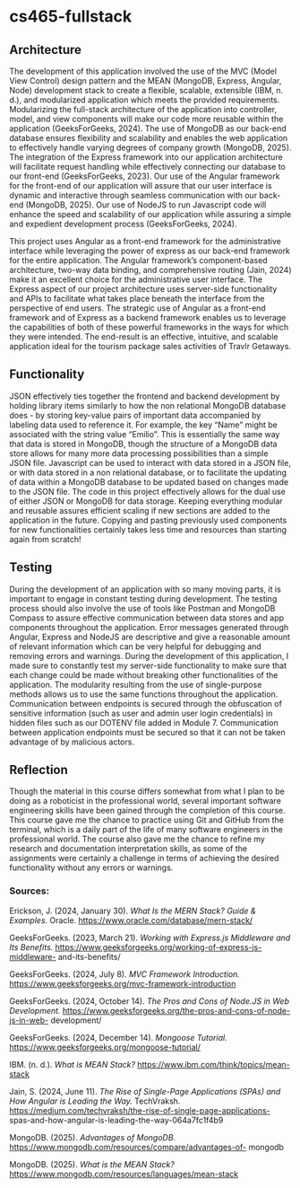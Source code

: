 # cs465-fullstack

## Architecture

The development of this application involved the use of the MVC (Model View Control) design pattern and the MEAN (MongoDB, Express, Angular, Node) development stack to create a flexible, scalable, extensible (IBM, n. d.), and modularized application which meets the provided requirements.  Modularizing the full-stack architecture of the application into controller, model, and view components will make our code more reusable within the application (GeeksForGeeks, 2024).  The use of MongoDB as our back-end database ensures flexibility and scalability and enables the web application to effectively handle varying degrees of company growth (MongoDB, 2025).  The integration of the Express framework into our application architecture will facilitate request handling while effectively connecting our database to our front-end (GeeksForGeeks, 2023).  Our use of the Angular framework for the front-end of our application will assure that our user interface is dynamic and interactive through seamless communication with our back-end (MongoDB, 2025).  Our use of NodeJS to run Javascript code will enhance the speed and scalability of our application while assuring a simple and expedient development process (GeeksForGeeks, 2024). 

This project uses Angular as a front-end framework for the administrative interface while leveraging the power of express as our back-end framework for the entire application.  The Angular framework’s component-based architecture, two-way data binding, and comprehensive routing (Jain, 2024) make it an excellent choice for the administrative user interface.  The Express aspect of our project architecture uses server-side functionality and APIs to facilitate what takes place beneath the interface from the perspective of end users.  The strategic use of Angular as a front-end framework and of Express as a backend framework enables us to leverage the capabilities of both of these powerful frameworks in the ways for which they were intended.  The end-result is an effective, intuitive, and scalable application ideal for the tourism package sales activities of Travlr Getaways.


## Functionality

JSON effectively ties together the frontend and backend development by holding library items similarly to how the non relational MongoDB database does - by storing key-value pairs of important data accompanied by labeling data used to reference it.  For example, the key “Name” might be associated with the string value “Emilio”.  This is essentially the same way that data is stored in MongoDB, though the structure of a MongoDB data store allows for many more data processing possibilities than a simple JSON file.  Javascript can be used to interact with data stored in a JSON file, or with data stored in a non relational database, or to facilitate the updating of data within a MongoDB database to be updated based on changes made to the JSON file.  The code in this project effectively allows for the dual use of either JSON or MongoDB for data storage.  Keeping everything modular and reusable assures efficient scaling if new sections are added to the application in the future.  Copying and pasting previously used components for new functionalities certainly takes less time and resources than starting again from scratch!


## Testing

During the development of an application with so many moving parts, it is important to engage in constant testing during development.  The testing process should also involve the use of tools like Postman and MongoDB Compass to assure effective communication between data stores and app components throughout the application.  Error messages generated through Angular, Express and NodeJS are descriptive and give a reasonable amount of relevant information which can be very helpful for debugging and removing errors and warnings.  During the development of this application, I made sure to constantly test my server-side functionality to make sure that each change could be made without breaking other functionalities of the application.  The modularity resulting from the use of single-purpose methods allows us to use the same functions throughout the application.  Communication between endpoints is secured through the obfuscation of sensitive information (such as user and admin user login credentials) in hidden files such as our DOTENV file added in Module 7.  Communication between application endpoints must be secured so that it can not be taken advantage of by malicious actors.  


## Reflection

Though the material in this course differs somewhat from what I plan to be doing as a roboticist in the professional world, several important software engineering skills have been gained through the completion of this course.  This course gave me the chance to practice using Git and GitHub from the terminal, which is a daily part of the life of many software engineers in the professional world.  The course also gave me the chance to refine my research and documentation interpretation skills, as some of the assignments were certainly a challenge in terms of achieving the desired functionality without any errors or warnings.

### Sources:

Erickson, J. (2024, January 30). *What Is the MERN Stack? Guide & Examples.* 
Oracle. 
https://www.oracle.com/database/mern-stack/  


GeeksForGeeks. (2023, March 21). *Working with Express.js Middleware 
and Its Benefits.* 
https://www.geeksforgeeks.org/working-of-express-js-middleware-
and-its-benefits/ 

GeeksForGeeks. (2024, July 8). *MVC Framework Introduction.* 
https://www.geeksforgeeks.org/mvc-framework-introduction

GeeksForGeeks. (2024, October 14). *The Pros and Cons of Node.JS in Web 
Development.* 
https://www.geeksforgeeks.org/the-pros-and-cons-of-node-js-in-web-
development/ 

GeeksForGeeks. (2024, December 14). *Mongoose Tutorial.* 
https://www.geeksforgeeks.org/mongoose-tutorial/ 

IBM. (n. d.). *What is MEAN Stack?* 
https://www.ibm.com/think/topics/mean-stack 

Jain, S. (2024, June 11). *The Rise of Single-Page Applications (SPAs) and 
How Angular is Leading the Way.* TechVraksh. 
https://medium.com/techvraksh/the-rise-of-single-page-applications-
spas-and-how-angular-is-leading-the-way-064a7fc1f4b9 

MongoDB. (2025). *Advantages of MongoDB.* 
https://www.mongodb.com/resources/compare/advantages-of-
mongodb 

MongoDB. (2025). *What is the MEAN Stack?* 
https://www.mongodb.com/resources/languages/mean-stack 








